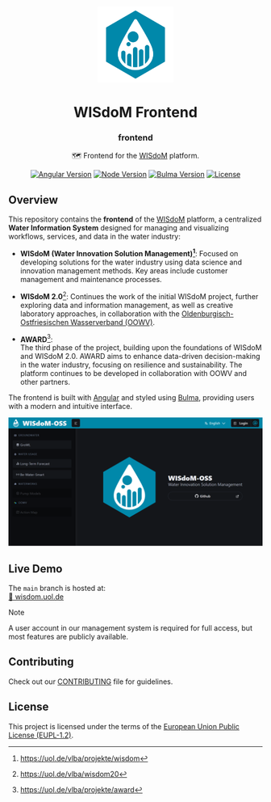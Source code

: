 <div align="center">
  <img height="150px" src="https://raw.githubusercontent.com/wisdom-oss/brand/main/svg/alternative_blue_white.svg">
  <h1>WISdoM Frontend</h1>
  <h3>frontend</h3>
  <p>
    🗺️ Frontend for the
    <a href="https://github.com/wisdom-oss">WISdoM</a>
    platform.
  </p>

[![Angular Version](https://img.shields.io/badge/dynamic/json?url=https%3A%2F%2Fraw.githubusercontent.com%2Fwisdom-oss%2Ffrontend%2Frefs%2Fheads%2Fmain%2Fpackage-lock.json&query=packages.node_modules%2F%40angular%2Fcore.version&prefix=v&style=for-the-badge&logo=angular&label=angular&color=%23B52E31)](https://angular.dev)
[![Node Version](https://img.shields.io/badge/dynamic/json?url=https%3A%2F%2Fraw.githubusercontent.com%2Fwisdom-oss%2Ffrontend%2Frefs%2Fheads%2Fmain%2Fpackage.json&query=volta.node&prefix=v&style=for-the-badge&logo=node&label=node&color=%23339933)](https://nodejs.org)
[![Bulma Version](https://img.shields.io/badge/dynamic/json?url=https%3A%2F%2Fraw.githubusercontent.com%2Fwisdom-oss%2Ffrontend%2Frefs%2Fheads%2Fmain%2Fpackage-lock.json&query=packages.node_modules%2Fbulma.version&prefix=v&style=for-the-badge&logo=bulma&label=bulma&color=%2300D1B2)](https://bulma.io)
[![License](https://img.shields.io/badge/dynamic/json?url=https%3A%2F%2Fraw.githubusercontent.com%2Fwisdom-oss%2Ffrontend%2Frefs%2Fheads%2Fmain%2Fpackage.json&query=license&style=for-the-badge&label=license&color=%23003399)](./LICENSE)

</div>

## Overview

This repository contains the **frontend** of the [WISdoM] platform, a
centralized **Water Information System** designed for managing and visualizing
workflows, services, and data in the water industry:

- **WISdoM (Water Innovation Solution Management)[^1]**:
  Focused on developing solutions for the water industry using data science and
  innovation management methods.
  Key areas include customer management and maintenance processes.

- **WISdoM 2.0**[^2]:
  Continues the work of the initial WISdoM project, further exploring data and
  information management, as well as creative laboratory approaches, in
  collaboration with the [Oldenburgisch-Ostfriesischen Wasserverband (OOWV)](OOWV).

- **AWARD**[^3]:  
  The third phase of the project, building upon the foundations of WISdoM and
  WISdoM 2.0.
  AWARD aims to enhance data-driven decision-making in the water industry,
  focusing on resilience and sustainability.
  The platform continues to be developed in collaboration with OOWV and other
  partners.

The frontend is built with [Angular] and styled using [Bulma], providing users
with a modern and intuitive interface.

<div align="center">
  <img src="media/screenshot.png" alt="screenshot of WISdoM frontend">
</div>

## Live Demo

The `main` branch is hosted at:  
[🔗 wisdom.uol.de](https://wisdom.uol.de)

> [!NOTE]
> A user account in our management system is required for full access, but most
> features are publicly available.

## Contributing

Check out our [CONTRIBUTING](./CONTRIBUTING.md) file for guidelines.

## License

This project is licensed under the terms of the
[European Union Public License (EUPL-1.2)](./LICENSE).

[WISdoM]: https://github.com/wisdom-oss
[OOWV]: https://www.oowv.de
[Angular]: https://angular.dev
[Bulma]: https://bulma.io
[Node]: https://nodejs.org

[^1]: https://uol.de/vlba/projekte/wisdom

[^2]: https://uol.de/vlba/wisdom20

[^3]: https://uol.de/vlba/projekte/award
